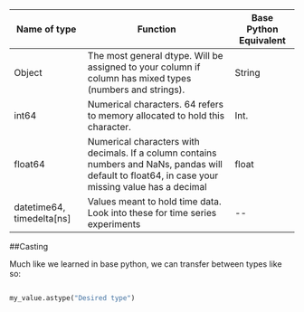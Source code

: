 |Name of type | Function | Base Python Equivalent |
|------------|---------|-------------------------|
|Object | The most general dtype. Will be assigned to your column if column has mixed types (numbers and strings). | String | 
|int64 | Numerical characters. 64 refers to memory allocated to hold this character. | Int. |
| float64 | Numerical characters with decimals. If a column contains numbers and NaNs, pandas will default to float64, in case your missing value has a decimal | float |
|datetime64, timedelta[ns] | Values meant to hold time data. Look into these for time series experiments | -- |

##Casting

Much like we learned in base python, we can transfer between types like so:

```python

my_value.astype("Desired type")

```


